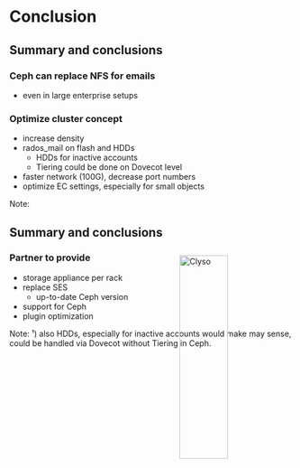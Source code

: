 <!-- .slide: data-state="section-break" id="section-break-8" data-timing="10s" -->
# Conclusion


<!-- .slide: data-state="normal" id="conclusion-0" data-timing="20s" data-menu-title="Conclusion" -->
## Summary and conclusions

### Ceph can replace NFS for emails <!-- .element: class="fragment" data-fragment-index="0" -->
* even in large enterprise setups <!-- .element: class="fragment" data-fragment-index="0" -->

### Optimize cluster concept <!-- .element: class="fragment" data-fragment-index="1" -->
* increase density <!-- .element: class="fragment" data-fragment-index="2" -->
* rados_mail on flash and HDDs <!-- .element: class="fragment" data-fragment-index="3" -->
  * HDDs for inactive accounts <!-- .element: class="fragment" data-fragment-index="3" -->
  * Tiering could be done on Dovecot level <!-- .element: class="fragment" data-fragment-index="3" -->
* faster network (100G), decrease port numbers <!-- .element: class="fragment" data-fragment-index="4" -->
* optimize EC settings, especially for small objects <!-- .element: class="fragment" data-fragment-index="6" -->

Note:


<!-- .slide: data-state="normal" id="conclusion-0" data-timing="20s" data-menu-title="Conclusion" -->
## Summary and conclusions

### Partner to provide <!-- .element: class="fragment" data-fragment-index="1" -->
  * storage appliance per rack <!-- .element: class="fragment" data-fragment-index="5" -->
  * replace SES  <!-- .element: class="fragment" data-fragment-index="5" -->
    * up-to-date Ceph version <!-- .element: class="fragment" data-fragment-index="5" -->
  * support for Ceph <!-- .element: class="fragment" data-fragment-index="5" -->
  * plugin optimization <!-- .element: class="fragment" data-fragment-index="5" -->
<div>
     <img style="position: absolute; width:30%; left: 50%; margin: -130px 50px" alt="Clyso"
          data-src="images/CLYSO-Logo_black.svg" />
</div> <!-- .element class="fragment" data-fragment-index="6"-->

Note:
¹) also HDDs, especially for inactive accounts would make may sense, could be handled via Dovecot without Tiering in Ceph.
